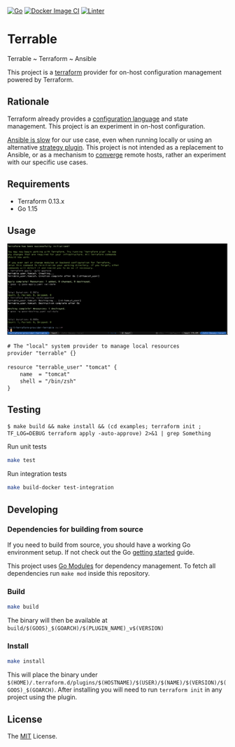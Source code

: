 [![Go](https://github.com/retr0h/terraform-provider-terrable/actions/workflows/go.yml/badge.svg)](https://github.com/retr0h/terraform-provider-terrable/actions/workflows/go.yml)
[![Docker Image CI](https://github.com/retr0h/terraform-provider-terrable/actions/workflows/docker-image.yml/badge.svg)](https://github.com/retr0h/terraform-provider-terrable/actions/workflows/docker-image.yml)
[![Linter](https://github.com/retr0h/terraform-provider-terrable/actions/workflows/linter.yml/badge.svg)](https://github.com/retr0h/terraform-provider-terrable/actions/workflows/linter.yml)

# Terrable

Terrable ~ Terraform ~ Ansible

This project is a [terraform](http://www.terraform.io/) provider for
on-host configuration management powered by Terraform.

## Rationale

Terraform already provides a [configuration language][] and state management.
This project is an experiment in on-host configuration.

[Ansible is slow][] for our use case, even when running locally or using an
alternative [strategy plugin][].  This project is not intended as a replacement
to Ansible, or as a mechanism to [converge][] remote hosts, rather an experiment
with our specific use cases.

[configuration language]: https://github.com/hashicorp/hcl
[Ansible is slow]: https://github.com/ansible/ansible/pull/72184
[strategy plugin]: https://mitogen.networkgenomics.com/ansible_detailed.html
[converge]: https://verticalsysadmin.com/blog/idempotence-vs-convergence-in-configuration-management/

## Requirements

* Terraform 0.13.x
* Go 1.15

## Usage

![Usage](img/demo.png?raw=true "Usage")

```hcl
# The "local" system provider to manage local resources
provider "terrable" {}

resource "terrable_user" "tomcat" {
    name  = "tomcat"
    shell = "/bin/zsh"
}
```

## Testing

	$ make build && make install && (cd examples; terraform init ; TF_LOG=DEBUG terraform apply -auto-approve) 2>&1 | grep Something

Run unit tests

```sh
make test
```

Run integration tests

```sh
make build-docker test-integration
```

## Developing

### Dependencies for building from source

If you need to build from source, you should have a working Go environment setup.
If not check out the Go [getting started](http://golang.org/doc/install) guide.

This project uses [Go Modules](https://github.com/golang/go/wiki/Modules) for dependency management.
To fetch all dependencies run `make mod` inside this repository.

### Build

```sh
make build
```

The binary will then be available at `build/$(GOOS)_$(GOARCH)/$(PLUGIN_NAME)_v$(VERSION)`

### Install

```sh
make install
```

This will place the binary under `$(HOME)/.terraform.d/plugins/$(HOSTNAME)/$(USER)/$(NAME)/$(VERSION)/$(GOOS)_$(GOARCH)`.
After installing you will need to run `terraform init` in any project using the plugin.

## License

The [MIT] License.

[MIT]: LICENSE

